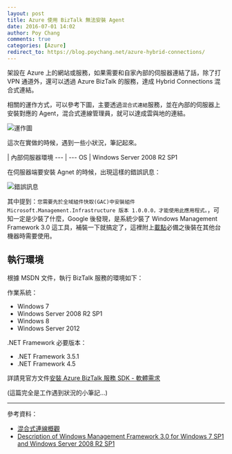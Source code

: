 ```yaml
---
layout: post
title: Azure 使用 BizTalk 無法安裝 Agent
date: 2016-07-01 14:02
author: Poy Chang
comments: true
categories: [Azure]
redirect_to: https://blog.poychang.net/azure-hybrid-connections/
---
```

架設在 Azure 上的網站或服務，如果需要和自家內部的伺服器連結了話，除了打 VPN 通道外，還可以透過 Azure BizTalk 的服務，達成 Hybrid Connections 混合式連結。

相關的運作方式，可以參考下圖，主要透過`混合式連結`服務，並在內部的伺服器上安裝對應的 Agent，混合式連線管理員，就可以達成雲與地的連結。

![運作圖](http://i.imgur.com/KNoBRML.png)

這次在實做的時候，遇到一些小狀況，筆記起來。

 | 內部伺服器環境
--- | ---
OS | Windows Server 2008 R2 SP1

在伺服器端要安裝 Agnet 的時候，出現這樣的錯誤訊息：

![錯誤訊息](http://i.imgur.com/ppUUoQT.png)

其中提到：`您需要先於全域組件快取(GAC)中安裝組件 Microsoft.Management.Infrastructure 版本 1.0.0.0，才能使用此應用程式。`，可知一定是少裝了什麼，Google 後發現，是系統少裝了 Windows Management Framework 3.0 這工具，補裝一下就搞定了，這裡附上[載點](https://www.microsoft.com/en-us/download/details.aspx?id=34595)必備之後裝在其他台機器時需要使用。

## 執行環境

根據 MSDN 文件，執行 BizTalk 服務的環境如下：

作業系統：

* Windows 7
* Windows Server 2008 R2 SP1
* Windows 8
* Windows Server 2012

.NET Framework 必要版本：

* .NET Framework 3.5.1
* .NET Framework 4.5

詳請見官方文件[安裝 Azure BizTalk 服務 SDK - 軟體需求](https://msdn.microsoft.com/zh-tw/library/azure/hh689760.aspx?f=255&MSPPError=-2147217396#BKMK_Reqs)

(這篇完全是工作遇到狀況的小筆記...)

----------

參考資料：

* [混合式連線概觀](https://azure.microsoft.com/zh-tw/documentation/articles/integration-hybrid-connection-overview/)
* [Description of Windows Management Framework 3.0 for Windows 7 SP1 and Windows Server 2008 R2 SP1](https://support.microsoft.com/en-us/kb/2506143)